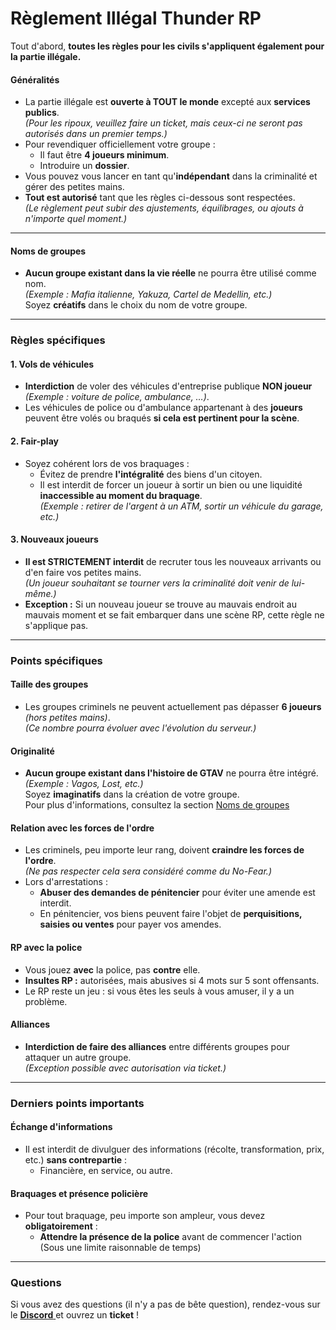 # Règlement Illégal Thunder RP

Tout d'abord, **toutes les règles pour les civils s'appliquent également pour la partie illégale.**

#### Généralités

* La partie illégale est **ouverte à TOUT le monde** excepté aux **services publics**.\
  _(Pour les ripoux, veuillez faire un ticket, mais ceux-ci ne seront pas autorisés dans un premier temps.)_
* Pour revendiquer officiellement votre groupe :
  * Il faut être **4 joueurs minimum**.
  * Introduire un **dossier**.
* Vous pouvez vous lancer en tant qu'**indépendant** dans la criminalité et gérer des petites mains.
* **Tout est autorisé** tant que les règles ci-dessous sont respectées.\
  _(Le règlement peut subir des ajustements, équilibrages, ou ajouts à n'importe quel moment.)_

***


#### Noms de groupes

* **Aucun groupe existant dans la vie réelle** ne pourra être utilisé comme nom.\
  *(Exemple : Mafia italienne, Yakuza, Cartel de Medellin, etc.)* \
  Soyez **créatifs** dans le choix du nom de votre groupe.
  
***

### Règles spécifiques

#### 1. Vols de véhicules

* **Interdiction** de voler des véhicules d'entreprise publique **NON joueur**\
  _(Exemple : voiture de police, ambulance, …)_.
* Les véhicules de police ou d'ambulance appartenant à des **joueurs** peuvent être volés ou braqués **si cela est pertinent pour la scène**.

#### 2. Fair-play

* Soyez cohérent lors de vos braquages :
  * Évitez de prendre **l'intégralité** des biens d'un citoyen.
  * Il est interdit de forcer un joueur à sortir un bien ou une liquidité **inaccessible au moment du braquage**.\
    _(Exemple : retirer de l'argent à un ATM, sortir un véhicule du garage, etc.)_

#### 3. Nouveaux joueurs

* **Il est STRICTEMENT interdit** de recruter tous les nouveaux arrivants ou d'en faire vos petites mains.\
  _(Un joueur souhaitant se tourner vers la criminalité doit venir de lui-même.)_
* **Exception :** Si un nouveau joueur se trouve au mauvais endroit au mauvais moment et se fait embarquer dans une scène RP, cette règle ne s'applique pas.

***

### Points spécifiques

#### Taille des groupes

* Les groupes criminels ne peuvent actuellement pas dépasser **6 joueurs** _(hors petites mains)_.\
  _(Ce nombre pourra évoluer avec l'évolution du serveur.)_

#### Originalité
* **Aucun groupe existant dans l'histoire de GTAV** ne pourra être intégré.\
  _(Exemple : Vagos, Lost, etc.)_ \
  Soyez **imaginatifs** dans la création de votre groupe.\
  Pour plus d'informations, consultez la section [Noms de groupes](#noms-de-groupes)

#### Relation avec les forces de l'ordre

* Les criminels, peu importe leur rang, doivent **craindre les forces de l'ordre**.\
  _(Ne pas respecter cela sera considéré comme du No-Fear.)_
* Lors d'arrestations :
  * **Abuser des demandes de pénitencier** pour éviter une amende est interdit.
  * En pénitencier, vos biens peuvent faire l'objet de **perquisitions, saisies ou ventes** pour payer vos amendes.

#### RP avec la police

* Vous jouez **avec** la police, pas **contre** elle.
* **Insultes RP :** autorisées, mais abusives si 4 mots sur 5 sont offensants.
* Le RP reste un jeu : si vous êtes les seuls à vous amuser, il y a un problème.

#### Alliances

* **Interdiction de faire des alliances** entre différents groupes pour attaquer un autre groupe.\
  _(Exception possible avec autorisation via ticket.)_

***

### Derniers points importants

#### Échange d'informations

* Il est interdit de divulguer des informations (récolte, transformation, prix, etc.) **sans contrepartie** :
  * Financière, en service, ou autre.

#### Braquages et présence policière
* Pour tout braquage, peu importe son ampleur, vous devez **obligatoirement** :
  * **Attendre la présence de la police** avant de commencer l'action (Sous une limite raisonnable de temps)

***
### Questions

Si vous avez des questions (il n'y a pas de bête question), rendez-vous sur le [**Discord** ](https://l.thunder-rp.fr/discord/)et ouvrez un **ticket** !&#x20;
